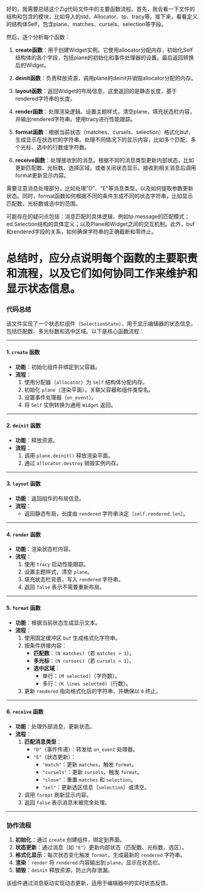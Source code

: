 好的，我需要总结这个Zig代码文件中的主要函数流程。首先，我会看一下文件的结构和包含的模块，比如导入的std、Allocator、tp、tracy等。接下来，看看定义的结构体Self，包含plane、matches、cursels、selection等字段。

然后，逐个分析每个函数：

1. **create函数**：用于创建Widget实例。它使用allocator分配内存，初始化Self结构体的各个字段，包括plane的初始化和事件处理器的设置。最后返回转换后的Widget。

2. **deinit函数**：负责释放资源，调用plane的deinit并销毁allocator分配的内存。

3. **layout函数**：返回Widget的布局信息，这里返回的是静态长度，基于rendered字符串的长度。

4. **render函数**：处理渲染逻辑。设置主题样式，清空plane，填充状态栏内容，并输出rendered字符串。使用tracy进行性能跟踪。

5. **format函数**：根据当前状态（matches、cursels、selection）格式化buf，生成显示在状态栏的字符串。处理不同情况下的显示内容，比如多个匹配、多个光标、选中的行数或字符数。

6. **receive函数**：处理接收到的消息。根据不同的消息类型更新内部状态，比如更新匹配数、光标数、选择区域，或者关闭状态显示。接收到相关消息后调用format更新显示内容。

需要注意消息处理部分，比如处理"D"、"E"等消息类型，以及如何提取参数更新状态。同时，format函数如何根据不同的条件生成不同的状态字符串，比如显示匹配数、光标数或选中的范围。

可能存在的疑问点包括：消息匹配的具体逻辑，例如tp.message的匹配模式；ed.Selection结构的具体定义；以及Plane和Widget之间的交互机制。此外，buf和rendered字段的关系，如何确保字符串的正确截断和零终止。

总结时，应分点说明每个函数的主要职责和流程，以及它们如何协同工作来维护和显示状态信息。
================================================
### 代码总结

该文件实现了一个状态栏组件（`SelectionState`），用于显示编辑器的状态信息，包括匹配数、多光标数和选中区域。以下是核心函数流程：

---

#### **1. `create` 函数**
- **功能**：初始化组件并绑定到父容器。
- **流程**：
  1. 使用分配器（`allocator`）为 `Self` 结构体分配内存。
  2. 初始化 `plane`（渲染平面），关联父容器和组件类型名。
  3. 设置事件处理器（`on_event`）。
  4. 将 `Self` 实例转换为通用 `Widget` 返回。

---

#### **2. `deinit` 函数**
- **功能**：释放资源。
- **流程**：
  1. 调用 `plane.deinit()` 释放渲染平面。
  2. 通过 `allocator.destroy` 销毁实例内存。

---

#### **3. `layout` 函数**
- **功能**：返回组件的布局信息。
- **流程**：
  - 返回静态布局，长度由 `rendered` 字符串决定（`self.rendered.len`）。

---

#### **4. `render` 函数**
- **功能**：渲染状态栏内容。
- **流程**：
  1. 使用 `tracy` 启动性能跟踪。
  2. 设置主题样式，清空 `plane`。
  3. 填充状态栏背景，写入 `rendered` 字符串。
  4. 返回 `false` 表示不需要重新布局。

---

#### **5. `format` 函数**
- **功能**：根据当前状态生成显示文本。
- **流程**：
  1. 使用固定缓冲区 `buf` 生成格式化字符串。
  2. 按条件拼接内容：
     - **匹配数**：`(N matches)`（若 `matches > 1`）。
     - **多光标**：`(N cursors)`（若 `cursels > 1`）。
     - **选中区域**：
       - 单行：`(M selected)`（字符数）。
       - 多行：`(K lines selected)`（行数）。
  3. 更新 `rendered` 指向格式化后的字符串，并确保以 `0` 终止。

---

#### **6. `receive` 函数**
- **功能**：处理外部消息，更新状态。
- **流程**：
  1. **匹配消息类型**：
     - `"D"`（事件传递）：转发给 `on_event` 处理器。
     - `"E"`（状态更新）：
       - `"match"`：更新 `matches`，触发 `format`。
       - `"cursels"`：更新 `cursels`，触发 `format`。
       - `"close"`：重置 `matches` 和 `selection`。
       - `"sel"`：更新选区信息（`selection`）或清空。
  2. 调用 `format` 刷新显示内容。
  3. 返回 `false` 表示消息未被完全处理。

---

### 协作流程
1. **初始化**：通过 `create` 创建组件，绑定到界面。
2. **状态更新**：通过消息（如 `"E"`）更新内部状态（匹配数、光标数、选区）。
3. **格式化显示**：每次状态变化触发 `format`，生成最新的 `rendered` 字符串。
4. **渲染**：`render` 将 `rendered` 内容输出到 `plane`，显示在状态栏。
5. **销毁**：`deinit` 释放资源，防止内存泄漏。

该组件通过消息驱动实现动态更新，适用于编辑器中的实时状态反馈。